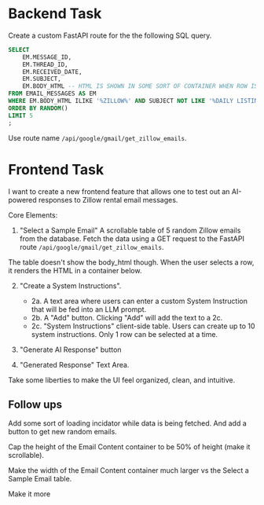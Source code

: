 # Backend Task

Create a custom FastAPI route for the the following SQL query.

```sql
SELECT 
    EM.MESSAGE_ID,
    EM.THREAD_ID,
    EM.RECEIVED_DATE,
    EM.SUBJECT,
    EM.BODY_HTML -- HTML IS SHOWN IN SOME SORT OF CONTAINER WHEN ROW IS CLICKED
FROM EMAIL_MESSAGES AS EM
WHERE EM.BODY_HTML ILIKE '%ZILLOW%' AND SUBJECT NOT LIKE '%DAILY LISTING%'
ORDER BY RANDOM()
LIMIT 5 
;
```

Use route name `/api/google/gmail/get_zillow_emails`.



# Frontend Task 

I want to create a new frontend feature that allows one to test out an AI-powered responses to Zillow rental email messages. 

Core Elements:

1. "Select a Sample Email"
A scrollable table of 5 random Zillow emails from the database. Fetch the data using a GET request to the FastAPI route `/api/google/gmail/get_zillow_emails`.

The table doesn't show the body_html though. When the user selects a row, it renders the HTML in a container below. 


2. "Create a System Instructions".  
    * 2a. A text area where users can enter a custom System Instruction that will be fed into an LLM prompt. 
    * 2b. A "Add" button. Clicking "Add" will add the text to a 2c.
    * 2c.  "System Instructions" client-side table. Users can create up to 10 system instructions. Only 1 row can be selected at a time.


3. "Generate AI Response" button

5. "Generated Response" Text Area. 


Take some liberties to make the UI feel organized, clean, and intuitive. 

## Follow ups

Add some sort of loading incidator while data is being fetched.  And add a button to get new random emails. 

Cap the height of the Email Content container to be 50% of height (make it scrollable). 

Make the width of the Email Content container much larger vs the Select a Sample Email table. 

Make it more 
